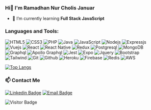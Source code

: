 ### Hi👋 I'm Ramadhan Nur Cholis Januar

- 🌱 I’m currently learning <b>Full Stack JavaScript</b>

### Languages and Tools:
![HTML5](https://img.shields.io/badge/-HTML5-black?style=flat&logo=HTML5)
![CSS3](https://img.shields.io/badge/-CSS3-black?style=flat&logo=CSS3&logoColor=2962ff)
![PHP](https://img.shields.io/badge/-PHP-black?style=flat&logo=PHP)
![Java](https://img.shields.io/badge/-Java-black?style=flat&logo=Java)
![JavaScript](https://img.shields.io/badge/-JavaScript-black?style=flat&logo=javascript)
![Nodejs](https://img.shields.io/badge/-Nodejs-black?style=flat&logo=Node.js)
![Expressjs](https://img.shields.io/badge/-Express-black?style=flat&logo=Express)
![Vuejs](https://img.shields.io/badge/-Vuejs-black?style=flat&logo=Vue.js)
![React](https://img.shields.io/badge/-React-black?style=flat&logo=React)
![React Native](https://img.shields.io/badge/-React%20Native-black?style=flat&logo=React)
![Redux](https://img.shields.io/badge/-Redux-black?style=flat&logo=Redux&logoColor=7a589f)
![Postgresql](https://img.shields.io/badge/-Postgresql-black?style=flat&logo=Postgresql)
![MongoDB](https://img.shields.io/badge/-MongoDB-black?style=flat&logo=MongoDB)
![Graphql](https://img.shields.io/badge/-Graphql-black?style=flat&logo=Graphql)
![Apollo Graphql](https://img.shields.io/badge/-Apollo%20GraphQL-black?style=flat&logo=apollo-graphql)
![Jest](https://img.shields.io/badge/-Jest-black?style=flat&logo=Jest&logoColor=red)
![Expo](https://img.shields.io/badge/-Expo-black?style=flat&logo=Expo)
![Jquery](https://img.shields.io/badge/-Jquery-black?style=flat&logo=Jquery&logoColor=2962ff)
![Bootstrap](https://img.shields.io/badge/-Bootstrap-black?style=flat&logo=Bootstrap)
![Tailwind](https://img.shields.io/badge/-Tailwind-black?style=flat&logo=tailwind-css)
![Git](https://img.shields.io/badge/-Git-black?style=flat&logo=Git)
![Github](https://img.shields.io/badge/-Github-black?style=flat&logo=Github)
![Heroku](https://img.shields.io/badge/-Heroku-black?style=flat&logo=Heroku&logoColor=7a589f)
![Firebase](https://img.shields.io/badge/-Firebase-black?style=flat&logo=Firebase)
![Redis](https://img.shields.io/badge/-Redis-black?style=flat&logo=Redis)
![AWS](https://img.shields.io/badge/-AWS-black?style=flat&logo=amazon-aws&logoColor=yellow)

[![Top Langs](https://github-readme-stats.vercel.app/api/top-langs/?username=adhann&layout=compact)](https://github.com/anuraghazra/github-readme-stats)


### 📫 Contact Me
[![Linkedin Badge](https://img.shields.io/badge/-ramadhannurcj-blue?style=flat&logo=Linkedin&logoColor=white&link=https://www.linkedin.com/in/ramadhan-nur-cj/)](https://www.linkedin.com/in/ramadhan-nur-cj/)
[![Email Badge](https://img.shields.io/badge/-adhann98@gmail.com-red?style=flat&logo=Gmail&logoColor=white&link=mailto:adhann98@gmail.com)](mailto:adhann98@gmail.com)

![Visitor Badge](https://visitor-badge.glitch.me/badge?page_id=adhann.visitor-badge)
